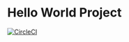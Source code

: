# Hello World Project

[![CircleCI](https://circleci.com/gh/tkzwyk/hello-world.svg?style=shield)](https://circleci.com/gh/tkzwyk/hello-world)

